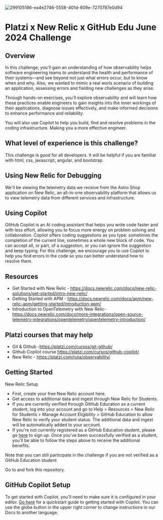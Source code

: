![299105186-ea4e2746-5558-401d-809e-7270787e0d94](https://github.com/gittogethers/platzi/assets/107881423/e89f79c9-2110-4d5a-8de5-854030b444e4)

# Platzi x New Relic x GitHub Edu June 2024 Challenge

## Overview
In this challenge, you'll gain an understanding of how observability helps software engineering teams to understand the health and performance of their systems—and see beyond not just what errors occur, but to know when and why. Also, we wanted to mimic a real worls scenario of building an application, assessing errors and fielding new challenges as they arise.

Through hands-on exercises, you'll explore observability and will learn how these practices enable engineers to gain insights into the inner workings of their applications, diagnose issues effectively, and make informed decisions to enhance performance and reliability.

You will also use Copilot to help you build, find and resolve problems in the coding infrastructure. Making you a more effective engineer.

## What level of experience is this challenge?
This challenge is good for all developers. It will be helpful if you are familiar with html, css, javascript, angular, and bootstrap. 

## Using New Relic for Debugging
We'll be viewing the telemetry data we receive from the Astro Shop application on New Relic, an all-in-one observability platform that allows us to view telemetry data from different services and infrastructure.


## Using Copilot
GitHub Copilot is an AI coding assistant that helps you write code faster and with less effort, allowing you to focus more energy on problem solving and collaboration. Copilot offers coding suggestions as you type: sometimes the completion of the current line, sometimes a whole new block of code. You can accept all, or part, of a suggestion, or you can ignore the suggestion and keep typing. For this challenge, we encourage you to use Copilot to help you find errors in the code so you can better understand how to resolve them.

## Resources
- Get Started with New Relic - https://docs.newrelic.com/docs/new-relic-solutions/get-started/intro-new-relic/
- Getting Started with APM - https://docs.newrelic.com/docs/apm/new-relic-apm/getting-started/introduction-apm/
- Introduction to OpenTelemetry with New Relic-
https://docs.newrelic.com/docs/more-integrations/open-source-telemetry-integrations/opentelemetry/opentelemetry-introduction/

## Platzi courses that may help
- Git & Github -https://platzi.com/cursos/git-github/ 
- Github Copilot course https://platzi.com/cursos/github-copilot/ 
- New Relic - https://platzi.com/ruta/observability/



## Getting Started
New Relic Setup
- First, create your free New Relic account here.
- Get access to additional data and ingest through New Relic for Students.
- If you are currently verified through GitHub Education as a current student, log into your account and go to Help > Resources > New Relic for Students > Manage Account Eligibility > GitHub Education to allow New Relic to verify your student status. The additional data and ingest will be automatically added to your account.
- If you're not currently registered as a GitHub Education student, please go [here](https://education.github.com/discount_requests/application?utm_source=2024-06-11-Platzi-Challenge) to sign up. Once you've been successfully verified as a student, you'll be able to follow the steps above to receive the additional benefits.

Note that you can still participate in the challenge if you are not verified as a GitHub Education student

Go to and fork this repository.


## GitHub Copilot Setup
To get started with Copilot, you'll need to make sure it is configured in your editor. [Go here](https://docs.github.com/en/copilot/quickstart) for a quickstart guide to getting started with Copilot. You can use the globe button in the upper right corner to change instructions in our Docs to another language. 




